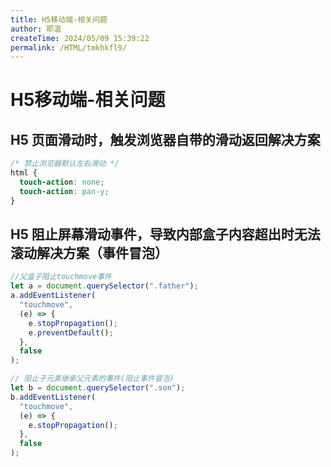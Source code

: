 ```yaml
---
title: H5移动端-相关问题
author: 耶温
createTime: 2024/05/09 15:39:22
permalink: /HTML/tmkhkfl9/
---
```



# H5移动端-相关问题

## H5 页面滑动时，触发浏览器自带的滑动返回解决方案

```css
/* 禁止浏览器默认左右滑动 */
html {
  touch-action: none;
  touch-action: pan-y;
}
```

## H5 阻止屏幕滑动事件，导致内部盒子内容超出时无法滚动解决方案（事件冒泡）

```js
//父盒子阻止touchmove事件
let a = document.querySelector(".father");
a.addEventListener(
  "touchmove",
  (e) => {
    e.stopPropagation();
    e.preventDefault();
  },
  false
);

// 阻止子元素继承父元素的事件(阻止事件冒泡)
let b = document.querySelector(".son");
b.addEventListener(
  "touchmove",
  (e) => {
    e.stopPropagation();
  },
  false
);
```
